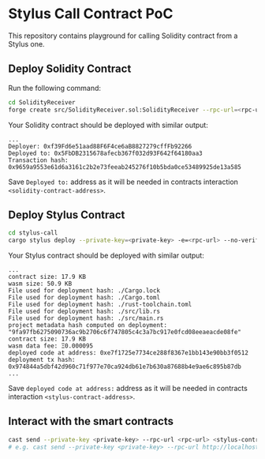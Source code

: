 # Stylus Call Contract PoC

This repository contains playground for calling Solidity contract from a Stylus one.

## Deploy Solidity Contract
Run the following command:

```sh
cd SolidityReceiver
forge create src/SolidityReceiver.sol:SolidityReceiver --rpc-url=<rpc-url> --private-key=<private-key>
```

Your Solidity contract should be deployed with similar output:
```
...
Deployer: 0xf39Fd6e51aad88F6F4ce6aB8827279cffFb92266
Deployed to: 0x5FbDB2315678afecb367f032d93F642f64180aa3
Transaction hash: 0x9659a9553e61d6a3161c2b2e73feeab245276f10b5bda0ce53489925de13a585
```

Save `Deployed to:` address as it will be needed in contracts interaction `<solidity-contract-address>`.

## Deploy Stylus Contract

```sh
cd stylus-call
cargo stylus deploy --private-key=<private-key> -e=<rpc-url> --no-verify
```

Your Stylus contract should be deployed with similar output:
```
...
contract size: 17.9 KB
wasm size: 50.9 KB
File used for deployment hash: ./Cargo.lock
File used for deployment hash: ./Cargo.toml
File used for deployment hash: ./rust-toolchain.toml
File used for deployment hash: ./src/lib.rs
File used for deployment hash: ./src/main.rs
project metadata hash computed on deployment: "9fa97fb6275090736ac9b2706c6f747805c4c3a7bc917e0fcd08eeaeacde08fe"
contract size: 17.9 KB
wasm data fee: Ξ0.000095
deployed code at address: 0xe7f1725e7734ce288f8367e1bb143e90bb3f0512
deployment tx hash: 0x974844a5dbf42d960c71f977e70ca924db61e7b630a87688b4e9ae6c895b87db
...
```

Save `deployed code at address:` address as it will be needed in contracts interaction `<stylus-contract-address>`.

## Interact with the smart contracts
```sh
cast send --private-key <private-key> --rpc-url <rpc-url> <stylus-contract-address> "dummy(address,address,uint256)(bytes4)" <solidity-contract-address> <random-address> <random-uint256>
# e.g. cast send --private-key <private-key> --rpc-url http://localhost:8547 0x9a9f2ccfde556a7e9ff0848998aa4a0cfd8863ae "dummy(address,address,uint256)(bytes4)" 0x3Aa5ebB10DC797CAC828524e59A333d0A371443c 0x5fc8d32690cc91d4c39d9d3abcbd16989f875707 12 
```


